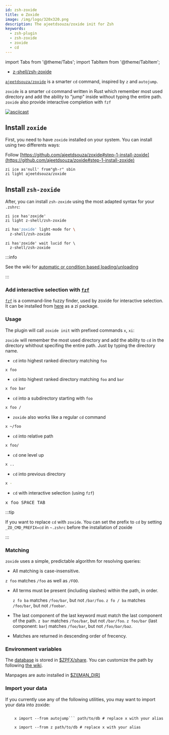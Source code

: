 ```yaml
---
id: zsh-zoxide
title: ⚙️ Zoxide
image: /img/logo/320x320.png
description: The ajeetdsouza/zoxide init for Zsh
keywords:
  - zsh-plugin
  - zsh-zoxide
  - zoxide
  - cd
---
```


<!-- @format -->

import Tabs from '@theme/Tabs';
import TabItem from '@theme/TabItem';

- [z-shell/zsh-zoxide](https://github.com/z-shell/zsh-zoxide)

[`ajeetdsouza/zoxide`](https://github.com/ajeetdsouza/zoxide) is a smarter `cd` command, inspired by `z` and `autojump`.

`zoxide` is a smarter `cd` command written in Rust which remember most used directory and add the ability to "jump" inside without typing the entire path.
`zoxide` also provide interactive completion with `fzf`

[![asciicast](https://asciinema.org/a/512856.svg)](https://asciinema.org/a/512856)

## Install `zoxide`

First, you need to have `zoxide` installed on your system. You can install using two differents ways:
<Tabs>
<TabItem value="official" label="Official install" default>

Follow [https://github.com/ajeetdsouza/zoxide#step-1-install-zoxide](https://github.com/ajeetdsouza/zoxide#step-1-install-zoxide)

</TabItem>

<TabItem value="zi" label="With Zi" default>

```shell showLineNumbers
zi ice as'null' from"gh-r" sbin
zi light ajeetdsouza/zoxide
```

</TabItem>
</Tabs>

## Install `zsh-zoxide`

After, you can install `zsh-zoxide` using the most adapted syntax for your `.zshrc`:
<Tabs>

<TabItem value="standard" label="Standard syntax" default>

```shell showLineNumbers
zi ice has'zoxide'
zi light z-shell/zsh-zoxide
```

</TabItem>

<TabItem value="for" label='The "for" syntax' default>

```zsh
zi has'zoxide' light-mode for \
  z-shell/zsh-zoxide
```

</TabItem>

<TabItem value="turbo" label='Turbo mode + "for" syntax' default>

```shell showLineNumbers
zi has'zoxide' wait lucid for \
  z-shell/zsh-zoxide
```

</TabItem>

</Tabs>

:::info

See the wiki for [automatic or condition based loading/unloading](https://wiki.zshell.dev/docs/getting_started/overview#automatic-condition-based---load--unload)

:::

### Add interactive selection with [`fzf`](https://github.com/z-shell/fzf)

[`fzf`](https://github.com/junegunn/fzf) is a command-line fuzzy finder, used by zoxide for interactive selection. It can be installed from [here](https://github.com/z-shell/fzf) as a zi package.

### Usage

The plugin will call `zoxide init` with prefixed commands `x`, `xi`:

`zoxide` will remember the most used directory and add the ability to `cd` in the directory whithout specifing the entire path. Just by typing the directory name.

- `cd` into highest ranked directory matching `foo`

```sh showLineNumbers
x foo
```

- `cd` into highest ranked directory matching `foo` and `bar`

```sh
x foo bar
```

- `cd` into a subdirectory starting with `foo`

```sh
x foo /
```

- `zoxide` also works like a regular `cd` command

```sh showLineNumbers
x ~/foo
```

- `cd` into relative path

```sh
x foo/
```

- `cd` one level up

```sh
x ..
```

- `cd` into previous directory

```sh
x -
```

- `cd` with interactive selection (using `fzf`)

<pre>
x foo <kbd>SPACE</kbd> <kbd>TAB</kbd>
</pre>

:::tip

If you want to replace `cd` with `zoxide`. You can set the prefix to `cd` by setting `_ZO_CMD_PREFIX=cd` in `~.zshrc` before the installation of zoxide

:::

### Matching

`zoxide` uses a simple, predictable algorithm for resolving queries:

- All matching is case-insensitive.

`z foo` matches `/foo` as well as `/FOO`.

- All terms must be present (including slashes) within the path, in order.

  `z fo ba` matches `/foo/bar`, but not `/bar/foo`.
  `z fo / ba` matches `/foo/bar`, but not `/foobar`.

- The last component of the last keyword must match the last component of the path.
  `z bar` matches `/foo/bar`, but not `/bar/foo`.
  `z foo/bar` (last component: `bar`) matches `/foo/bar`, but not `/foo/bar/baz`.

- Matches are returned in descending order of frecency.

### Environment variables

The [database](https://github.com/ajeetdsouza/zoxide#environment-variables) is stored in [\$ZPFX/share](https://wiki.zshell.dev/community/zsh_plugin_standard#global-parameter-with-prefix). You can customize the path by following [the wiki](https://wiki.zshell.dev/docs/guides/customization#customizing-paths).

Manpages are auto installed in [\$ZI[MAN_DIR]](https://wiki.zshell.dev/docs/guides/customization#customizing-paths)

### Import your data

If you currently use any of the following utilities, you may want to import your data into zoxide:

<Tabs>
  <TabItem value="autojump" label="autojump" default>
    <code>
    x import --from autojump``` path/to/db # replace x with your alias
    </code>
  </TabItem>
  <TabItem value="z" label="z, z.lua or zsh-z">
    <code>
    x import --from z path/to/db # replace x with your alias
    </code>
  </TabItem>
</Tabs>
